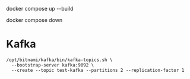 docker compose up --build

docker compose down


# Kafka

```
/opt/bitnami/kafka/bin/kafka-topics.sh \
  --bootstrap-server kafka:9092 \
  --create --topic test-kafka --partitions 2 --replication-factor 1
```